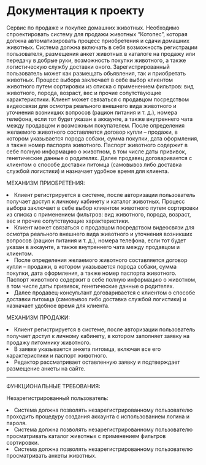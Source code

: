 # Документация к проекту
Сервис по продаже и покупке домашних животных.
Необходимо спроектировать систему для продажи животных “Котопес”, которая должна автоматизировать процесс 
приобретения и сдачи домашних животных. Система должна включать в себя возможность регистрации пользователя, 
размещения анкет животных в каталоге на продажу или передачу в добрые руки, возможность покупки животного, а 
также логистическую службу доставки оного. 
Зарегистрированный пользователь может как размещать обьявления, так и приобретать животных. 
Процесс выбора заключает в себе выбор клиентом животного путем сортировки из списка с применением фильтров: 
вид животного, порода, возраст, вес и прочие сопутствующие характеристики. 
Клиент может связаться с продавцом посредством видеосвязи для осмотра реального внешнего вида животного и 
уточнения возникших вопросов (рацион питания и т. д.), номера телефона, если тот будет указан в аккаунте, а 
также внутреннего чата между продавцом и возможным покупателем. 
После определения желаемого животного составляется договор купли – продажи, в котором указывается порода 
собаки, сумма покупки, дата оформления, а также номер паспорта животного. 
Паспорт животного содержит в себе полную информацию о животном, в том числе даты прививок, генетические 
данные о родителях. 
Далее продавец договаривается с клиентом о способе доставки питомца (самовывоз либо доставка службой логистики) 
и назначает удобное время для клиента. 

МЕХАНИЗМ ПРИОБРЕТЕНИЯ: 
<li>Клиент регистрируется в системе, после авторизации пользователь получает доступ к личному кабинету и каталог животных.  
Процесс выбора заключает в себе выбор клиентом животного путем сортировки из списка с применением фильтров: вид
животного, порода, возраст, вес и прочие сопутствующие характеристики. </li>
<li>Клиент может связаться с продавцом посредством видеосвязи для осмотра реального внешнего вида животного и уточнения
возникших вопросов (рацион питания и т. д.), номера телефона, если тот будет указан в аккаунте, а также внутреннего
чата между продавцом и клиентом. </li>
<li>После определения желаемого животного составляется договор купли – продажи, в котором указывается порода собаки, сумма
покупки, дата оформления, а также номер паспорта животного. 
Паспорт животного содержит в себе полную информацию о животном, в том числе даты прививок, генетические данные о родителях. </li>
<li>Далее продавец-консультант договаривается с клиентом о способе доставки питомца (самовывоз либо доставка службой логистики)
и назначает удобное время для клиента. </li>

МЕХАНИЗМ ПРОДАЖИ: 
<li>Клиент регистрируется в системе, после авторизации пользователь получает доступ к личному кабинету, в котором заполняет
заявку на продажу питомнику животного. </li>
<li>В заявке указывается анкета питомца, включая все его характеристики и паспорт животного. </li>
<li>Редактор рассматривает оставленную заявку и подтверждает размещение анкеты на сайте. </li>

 -------------------------------------------------------------------------------------------------------------------------------------------------
 ФУНКЦИОНАЛЬНЫЕ ТРЕБОВАНИЯ:
 
 Незарегистрированный пользователь:
 
<li>Система должна позволять незарегистрированному пользователю проходить процедуру создания аккаунта с использованием логина и пароля. </li>
<li>Система должна позволять незарегистрированному пользователю просматривать каталог животных с применением фильтров сортировки. </li>
<li>Система должна позволять незарегистрированному пользователю просматривать анкеты животных. </li>
